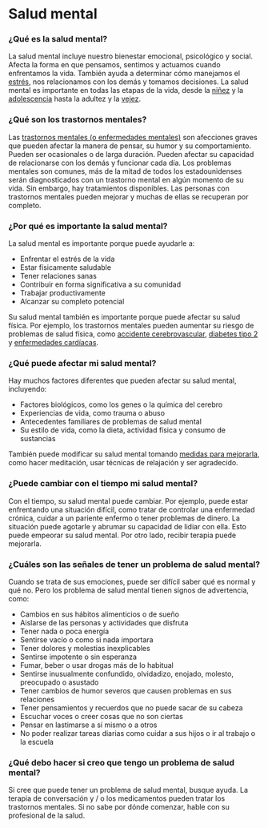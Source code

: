 Salud mental
============


### ¿Qué es la salud mental?


La salud mental incluye nuestro bienestar emocional, psicológico y social. Afecta la forma en que pensamos, sentimos y actuamos cuando enfrentamos la vida. También ayuda a determinar cómo manejamos el [estrés](https://medlineplus.gov/spanish/stress.html), nos relacionamos con los demás y tomamos decisiones. La salud mental es importante en todas las etapas de la vida, desde la [niñez](https://medlineplus.gov/spanish/childmentalhealth.html) y la [adolescencia](https://medlineplus.gov/spanish/teenmentalhealth.html) hasta la adultez y la [vejez](https://medlineplus.gov/spanish/olderadultmentalhealth.html).


### ¿Qué son los trastornos mentales?


Las [trastornos mentales (o enfermedades mentales)](../spanish/mentaldisorders.html) son afecciones graves que pueden afectar la manera de pensar, su humor y su comportamiento. Pueden ser ocasionales o de larga duración. Pueden afectar su capacidad de relacionarse con los demás y funcionar cada día. Los problemas mentales son comunes, más de la mitad de todos los estadounidenses serán diagnosticados con un trastorno mental en algún momento de su vida. Sin embargo, hay tratamientos disponibles. Las personas con trastornos mentales pueden mejorar y muchas de ellas se recuperan por completo. 


### ¿Por qué es importante la salud mental?


La salud mental es importante porque puede ayudarle a:


* Enfrentar el estrés de la vida
* Estar físicamente saludable
* Tener relaciones sanas
* Contribuir en forma significativa a su comunidad
* Trabajar productivamente
* Alcanzar su completo potencial


Su salud mental también es importante porque puede afectar su salud física. Por ejemplo, los trastornos mentales pueden aumentar su riesgo de problemas de salud física, como [accidente cerebrovascular](https://medlineplus.gov/spanish/stroke.html), [diabetes tipo 2](https://medlineplus.gov/spanish/diabetestype2.html) y [enfermedades cardíacas](https://medlineplus.gov/spanish/heartdiseases.html).


### ¿Qué puede afectar mi salud mental?


Hay muchos factores diferentes que pueden afectar su salud mental, incluyendo:


* Factores biológicos, como los genes o la química del cerebro
* Experiencias de vida, como trauma o abuso
* Antecedentes familiares de problemas de salud mental
* Su estilo de vida, como la dieta, actividad física y consumo de sustancias


También puede modificar su salud mental tomando [medidas para mejorarla](https://medlineplus.gov/spanish/howtoimprovementalhealth.html), como hacer meditación, usar técnicas de relajación y ser agradecido.


### ¿Puede cambiar con el tiempo mi salud mental?


Con el tiempo, su salud mental puede cambiar. Por ejemplo, puede estar enfrentando una situación difícil, como tratar de controlar una enfermedad crónica, cuidar a un pariente enfermo o tener problemas de dinero. La situación puede agotarle y abrumar su capacidad de lidiar con ella. Esto puede empeorar su salud mental. Por otro lado, recibir terapia puede mejorarla.


### ¿Cuáles son las señales de tener un problema de salud mental?


Cuando se trata de sus emociones, puede ser difícil saber qué es normal y qué no. Pero los problema de salud mental tienen signos de advertencia, como:


* Cambios en sus hábitos alimenticios o de sueño
* Aislarse de las personas y actividades que disfruta
* Tener nada o poca energía
* Sentirse vacío o como si nada importara
* Tener dolores y molestias inexplicables
* Sentirse impotente o sin esperanza
* Fumar, beber o usar drogas más de lo habitual
* Sentirse inusualmente confundido, olvidadizo, enojado, molesto, preocupado o asustado
* Tener cambios de humor severos que causen problemas en sus relaciones
* Tener pensamientos y recuerdos que no puede sacar de su cabeza
* Escuchar voces o creer cosas que no son ciertas
* Pensar en lastimarse a sí mismo o a otros
* No poder realizar tareas diarias como cuidar a sus hijos o ir al trabajo o la escuela


### ¿Qué debo hacer si creo que tengo un problema de salud mental?


Si cree que puede tener un problema de salud mental, busque ayuda. La terapia de conversación y / o los medicamentos pueden tratar los trastornos mentales. Si no sabe por dónde comenzar, hable con su profesional de la salud.

